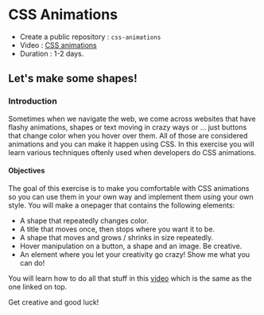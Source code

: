 # CSS Animations

- Create a public repository : `css-animations` 
- Video : [CSS animations](https://www.youtube.com/watch?v=zHUpx90NerM)
- Duration : 1-2 days.

## Let's make some shapes!

### Introduction 

Sometimes when we navigate the web, we come across websites that have flashy animations, shapes or text moving in crazy ways or ... just buttons that change color when you hover over them. All of those are considered animations and you can make it happen using CSS. In this exercise you will learn various techniques oftenly used when developers do CSS animations.

#### Objectives

The goal of this exercise is to make you comfortable with CSS animations so you can use them in your own way and implement them using your own style. You will make a onepager that contains the following elements:

- A shape that repeatedly changes color.
- A title that moves once, then stops where you want it to be.
- A shape that moves and grows / shrinks in size repeatedly.
- Hover manipulation on a button, a shape and an image. Be creative.
- An element where you let your creativity go crazy! Show me what you can do!

You will learn how to do all that stuff in this [video](https://www.youtube.com/watch?v=zHUpx90NerM) which is the same as the one linked on top.

Get creative and good luck!

